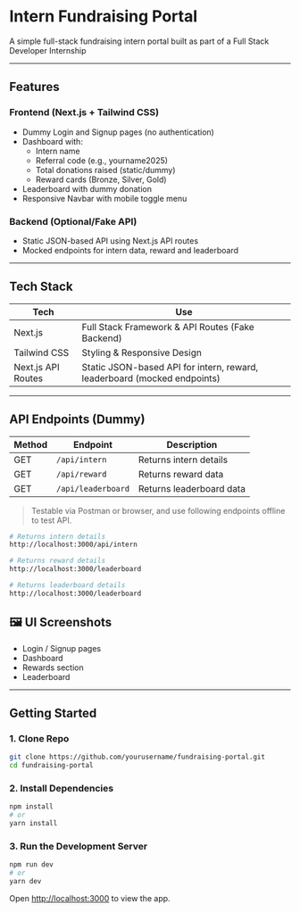 # Intern Fundraising Portal

A simple full-stack fundraising intern portal built as part of a Full Stack Developer Internship

---

## Features

### Frontend (Next.js + Tailwind CSS)

- Dummy Login and Signup pages (no authentication)
- Dashboard with:
  - Intern name
  - Referral code (e.g., yourname2025)
  - Total donations raised (static/dummy)
  - Reward cards (Bronze, Silver, Gold)
- Leaderboard with dummy donation
- Responsive Navbar with mobile toggle menu

### Backend (Optional/Fake API)

- Static JSON-based API using Next.js API routes
- Mocked endpoints for intern data, reward and leaderboard

---

## Tech Stack

| Tech               | Use                                                                      |
| ------------------ | ------------------------------------------------------------------------ |
| Next.js            | Full Stack Framework & API Routes (Fake Backend)                         |
| Tailwind CSS       | Styling & Responsive Design                                              |
| Next.js API Routes | Static JSON-based API for intern, reward, leaderboard (mocked endpoints) |

---

## API Endpoints (Dummy)

| Method | Endpoint           | Description              |
| ------ | ------------------ | ------------------------ |
| GET    | `/api/intern`      | Returns intern details   |
| GET    | `/api/reward`      | Returns reward data      |
| GET    | `/api/leaderboard` | Returns leaderboard data |

> Testable via Postman or browser, and use following endpoints offline to test API.

```bash
# Returns intern details
http://localhost:3000/api/intern

# Returns reward details
http://localhost:3000/leaderboard

# Returns leaderboard details
http://localhost:3000/leaderboard
```

## 🖼️ UI Screenshots

- Login / Signup pages
- Dashboard
- Rewards section
- Leaderboard

---

## Getting Started

### 1. Clone Repo

```bash
git clone https://github.com/yourusername/fundraising-portal.git
cd fundraising-portal
```

### 2. Install Dependencies

```bash
npm install
# or
yarn install
```

### 3. Run the Development Server

```bash
npm run dev
# or
yarn dev
```

Open [http://localhost:3000](http://localhost:3000) to view the app.
